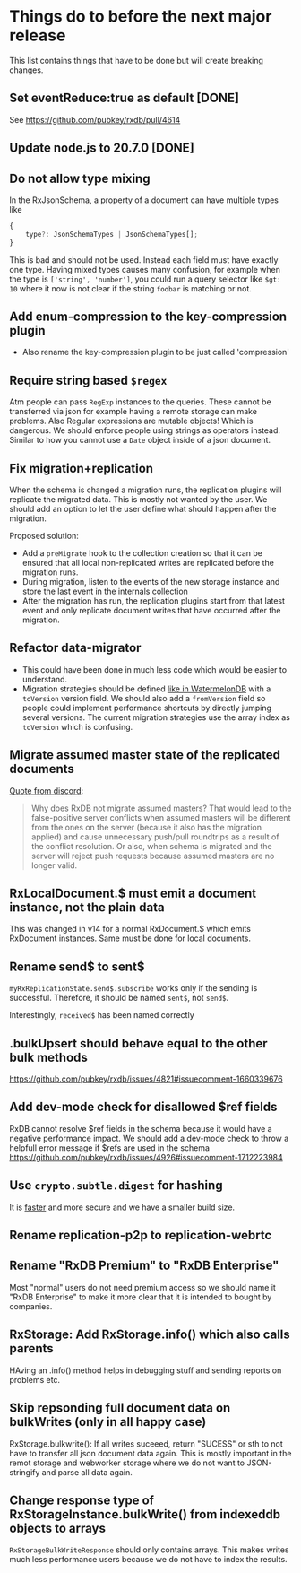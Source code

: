# Things do to before the next major release

This list contains things that have to be done but will create breaking changes.


## Set eventReduce:true as default [DONE]

See https://github.com/pubkey/rxdb/pull/4614

## Update node.js to 20.7.0 [DONE]

## Do not allow type mixing

In the RxJsonSchema, a property of a document can have multiple types like

```ts
{
    type?: JsonSchemaTypes | JsonSchemaTypes[];
}
```

This is bad and should not be used. Instead each field must have exactly one type.
Having mixed types causes many confusion, for example when the type is `['string', 'number']`,
you could run a query selector like `$gt: 10` where it now is not clear if the string `foobar` is matching or not.

## Add enum-compression to the key-compression plugin
- Also rename the key-compression plugin to be just called 'compression'


## Require string based `$regex`

Atm people can pass `RegExp` instances to the queries. These cannot be transferred via json for example having a remote storage
can make problems.
Also Regular expressions are mutable objects! Which is dangerous.
We should enforce people using strings as operators instead. Similar to how you cannot use a `Date` object inside of a json document.


## Fix migration+replication
When the schema is changed a migration runs, the replication plugins will replicate the migrated data. This is mostly not wanted by the user. We should add an option to let the user define what should happen after the migration.

Proposed solution:

- Add a `preMigrate` hook to the collection creation so that it can be ensured that all local non-replicated writes are replicated before the migration runs.
- During migration, listen to the events of the new storage instance and store the last event in the internals collection
- After the migration has run, the replication plugins start from that latest event and only replicate document writes that have occurred after the migration.

## Refactor data-migrator

 - This could have been done in much less code which would be easier to understand.
 - Migration strategies should be defined [like in WatermelonDB](https://nozbe.github.io/WatermelonDB/Advanced/Migrations.html) with a `toVersion` version field. We should also add a `fromVersion` field so people could implement performance shortcuts by directly jumping several versions. The current migration strategies use the array index as `toVersion` which is confusing.

## Migrate assumed master state of the replicated documents

[Quote from discord](https://discord.com/channels/969553741705539624/1050381589399470160/1143158499715588220): 

> Why does RxDB not migrate assumed masters? That would lead to the false-positive server conflicts when assumed masters will be different from the ones on the server (because it also has the migration applied) and cause unnecessary push/pull roundtrips as a result of the conflict resolution. Or also, when schema is migrated and the server will reject push requests because assumed masters are no longer valid.

## RxLocalDocument.$ must emit a document instance, not the plain data

This was changed in v14 for a normal RxDocument.$ which emits RxDocument instances. Same must be done for local documents.
 
## Rename send$ to sent$

`myRxReplicationState.send$.subscribe` works only if the sending is successful. Therefore, it should be named `sent$`, not `send$`.

Interestingly, `received$` has been named correctly

## .bulkUpsert should behave equal to the other bulk methods

https://github.com/pubkey/rxdb/issues/4821#issuecomment-1660339676

## Add dev-mode check for disallowed $ref fields

RxDB cannot resolve $ref fields in the schema because it would have a negative performance impact.
We should add a dev-mode check to throw a helpfull error message if $refs are used in the schema
https://github.com/pubkey/rxdb/issues/4926#issuecomment-1712223984

## Use `crypto.subtle.digest` for hashing

It is [faster](https://measurethat.net/Benchmarks/Show/6371/0/sha256-js) and more secure and we have a smaller build size.

## Rename replication-p2p to replication-webrtc

## Rename "RxDB Premium" to "RxDB Enterprise"

Most "normal" users do not need premium access so we should name it "RxDB Enterprise" to make it more clear that it is intended to bought by companies.



## RxStorage: Add RxStorage.info() which also calls parents

HAving an .info() method helps in debugging stuff and sending reports on problems etc.

## Skip repsonding full document data on bulkWrites (only in all happy case)

RxStorage.bulkwrite(): If all writes suceeed, return "SUCESS" or sth to not have to transfer all json document data again. This is mostly important in the remot storage and webworker storage where we do not want to JSON-stringify and parse all data again.


## Change response type of RxStorageInstance.bulkWrite() from indexeddb objects to arrays

`RxStorageBulkWriteResponse` should only contains arrays. This makes writes much less performance users because we do not have to
index the results.
